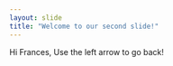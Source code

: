 ```yaml
---
layout: slide
title: "Welcome to our second slide!"
---
```

Hi Frances,
Use the left arrow to go back!
